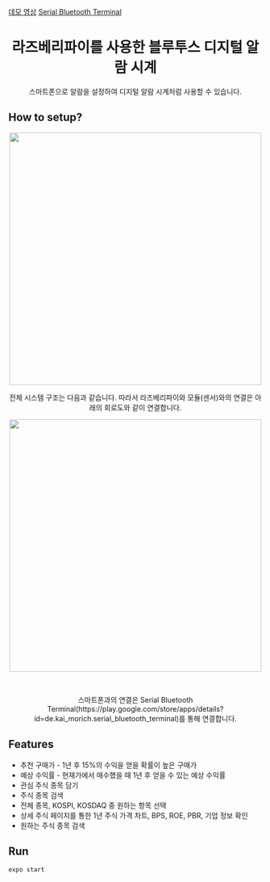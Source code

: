 [데모 영상](https://youtu.be/EzXRV7_FCt8)
[Serial Bluetooth Terminal](https://play.google.com/store/apps/details?id=de.kai_morich.serial_bluetooth_terminal)
<h1 align="center">라즈베리파이를 사용한 블루투스 디지털 알람 시계</h1>

<p align="center">
  스마트폰으로 알람을 설정하여 디지털 알람 시계처럼 사용할 수 있습니다.
</p>

## How to setup?
<p align="center">
  <img width="500" src="https://user-images.githubusercontent.com/45515388/207717568-91202446-e071-4760-9842-a6a4bc7c23af.png">
</p>
<p align="center">
  전체 시스템 구조는 다음과 같습니다. 따라서 라즈베리파이와 모듈(센서)와의 연결은 아래의 회로도와 같이 연결합니다.
</p>
<p align="center">
  <img width="500" src="https://user-images.githubusercontent.com/45515388/207717779-aeecf506-eabb-4139-89f5-1f7933732023.png">
</p>
<br/>
<p align="center">
  스마트폰과의 연결은 Serial Bluetooth Terminal(https://play.google.com/store/apps/details?id=de.kai_morich.serial_bluetooth_terminal)를 통해 연결합니다.
</p>


## Features
- 추천 구매가 - 1년 후 15%의 수익을 얻을 확률이 높은 구매가
- 예상 수익률 - 현재가에서 매수했을 때 1년 후 얻을 수 있는 예상 수익률
- 관심 주식 종목 담기
- 주식 종목 검색
- 전체 종목, KOSPI, KOSDAQ 중 원하는 항목 선택
- 상세 주식 페이지를 통한 1년 주식 가격 차트, BPS, ROE, PBR, 기업 정보 확인
- 원하는 주식 종목 검색


## Run
```sh
expo start
```

